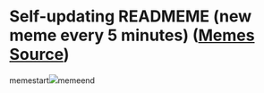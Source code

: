 # Self-updating READMEME (new meme every 5 minutes) ([Memes Source](https://bramses.notion.site/a49c1e962b7646879176ac3b327b6533?v=4d1eda54b170483cb03a40f257231764))

memestart![](https://www.notion.so/image/https%3A%2F%2Fs3-us-west-2.amazonaws.com%2Fsecure.notion-static.com%2F1a807055-afae-4c18-8d9f-056c70ac8ecd%2FFFA98C97-A977-4E80-A831-6F737C0AF469.jpeg?table=block&id=197dac01-8610-4f60-9d29-2abe412edf8e&cache=v2)memeend
